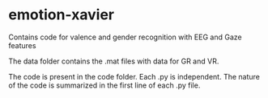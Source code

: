 # emotion-xavier

Contains code for valence and gender recognition with EEG and Gaze features

The data folder contains the .mat files with data for GR and VR.

The code is present in the code folder. Each .py is independent. The nature of the code is 
summarized in the first line of each .py file.
